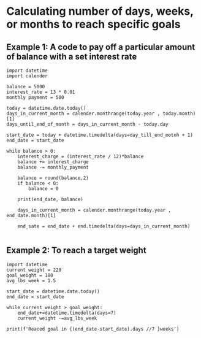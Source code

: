 # Calculating number of days, weeks, or months to reach specific goals

## Example 1:  A code to pay off a particular amount of balance with a set interest rate

```
import datetime
import calender

balance = 5000
interest_rate = 13 * 0.01
monthly payment = 500

today = datetime.date.today()
days_in_current_month = calender.monthrange(today.year , today.month)[1]
days_until_end_of_month = days_in_current_month - today.day

start_date = today + datetime.timedelta(days=day_till_end_motnh + 1)
end_date = start_date

while balance > 0:
	interest_charge = (interest_rate / 12)*balance
	balance += interest_charge
	balance -= monthly_payment
	
	balance = round(balance,2)
	if balance < 0:
		balance = 0
	
	print(end_date, balance)
	
	days_in_current_month = calender.monthrange(today.year , end_date.month)[1]

	end_sate = end_date + end.timedelta(days=days_in_current_month)
	
```

## Example 2: To reach a target weight
```
import datetime
current weight = 220
goal_weight = 180
avg_lbs_week = 1.5

start_date = datetime.date.today()
end_date = start_date

while current_weight > goal_weight:
	end_date+=datetime.timedelta(days=7)
	current_weight -=avg_lbs_week

print(f'Reaced goal in {(end_date-start_date).days //7 }weeks')
```